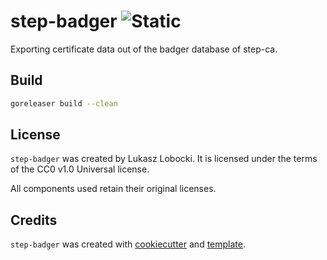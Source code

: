 # step-badger ![Static](https://img.shields.io/badge/bulaj-biznes-darkorchid?style=for-the-badge&labelColor=darkslategray)

Exporting certificate data out of the badger database of step-ca.

## Build

```bash
goreleaser build --clean
```

## License

`step-badger` was created by Lukasz Lobocki. It is licensed under the terms of the CC0 v1.0 Universal license.

All components used retain their original licenses.

## Credits

`step-badger` was created with [cookiecutter](https://cookiecutter.readthedocs.io/en/latest/) and [template](https://github.com/lukasz-lobocki/go-cookiecutter).

